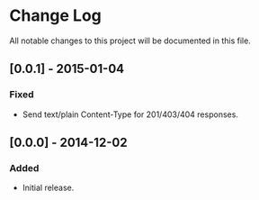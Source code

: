 # Change Log
All notable changes to this project will be documented in this file.

## [0.0.1] - 2015-01-04
### Fixed
- Send text/plain Content-Type for 201/403/404 responses.

## [0.0.0] - 2014-12-02
### Added
- Initial release.
